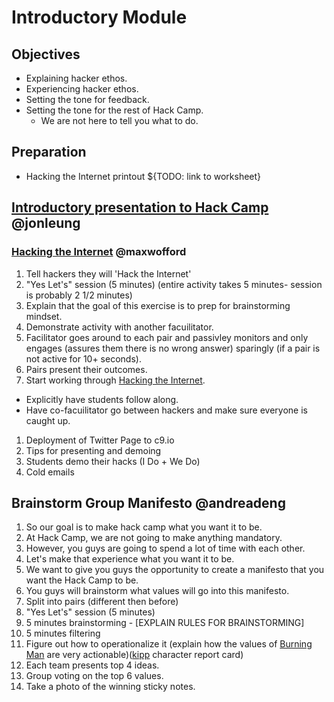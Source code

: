 # Introductory Module

## Objectives

- Explaining hacker ethos.
- Experiencing hacker ethos.
- Setting the tone for feedback.
- Setting the tone for the rest of Hack Camp.
  - We are not here to tell you what to do.

## Preparation
- Hacking the Internet printout ${TODO: link to worksheet}

## [Introductory presentation to Hack Camp](https://drive.google.com/file/d/0BwgpMwEqzvVzRTN0QzRfRGx3c1E) @jonleung

### [Hacking the Internet](https://docs.google.com/presentation/d/1cBO7QCZ6Jeh73hWqHB-4XqBkGxT7uUMyJM9ptlvVxow/edit#slide=id.ga1ddc30a6_1_8) @maxwofford

1. Tell hackers they will 'Hack the Internet'
1. "Yes Let's" session (5 minutes) (entire activity takes 5 minutes- session is
   probably 2 1/2 minutes)
  1. Explain that the goal of this exercise is to prep for brainstorming
     mindset.
  1. Demonstrate activity with another facuilitator.
  1. Facilitator goes around to each pair and passivley monitors and only
     engages (assures them there is no wrong answer) sparingly (if a pair is not
     active for 10+ seconds).
  1. Pairs present their outcomes.
1. Start working through [Hacking the Internet](https://docs.google.com/presentation/d/1cBO7QCZ6Jeh73hWqHB-4XqBkGxT7uUMyJM9ptlvVxow/edit#slide=id.ga1ddc30a6_1_8).
  - Explicitly have students follow along.
  - Have co-facuilitator go between hackers and make sure everyone is caught
    up.
1. Deployment of Twitter Page to c9.io 
1. Tips for presenting and demoing
1. Students demo their hacks (I Do + We Do)
1. Cold emails

## Brainstorm Group Manifesto @andreadeng

1. So our goal is to make hack camp what you want it to be.
1. At Hack Camp, we are not going to make anything mandatory.
1. However, you guys are going to spend a lot of time with each other.
1. Let's make that experience what you want it to be.
1. We want to give you guys the opportunity to create a manifesto that you want
   the Hack Camp to be.
  1. You guys will brainstorm what values will go into this manifesto.
1. Split into pairs (different then before)
  1. "Yes Let's" session (5 minutes)
  1. 5 minutes brainstorming
    - [EXPLAIN RULES FOR BRAINSTORMING]
  1. 5 minutes filtering
1. Figure out how to operationalize it (explain how the values of [Burning Man](http://burningman.org/culture/philosophical-center/10-principles/)
   are very actionable)([kipp](http://www.kipp.org/our-approach/character) character report card)
  1. Each team presents top 4 ideas.
  1. Group voting on the top 6 values.
  1. Take a photo of the winning sticky notes.